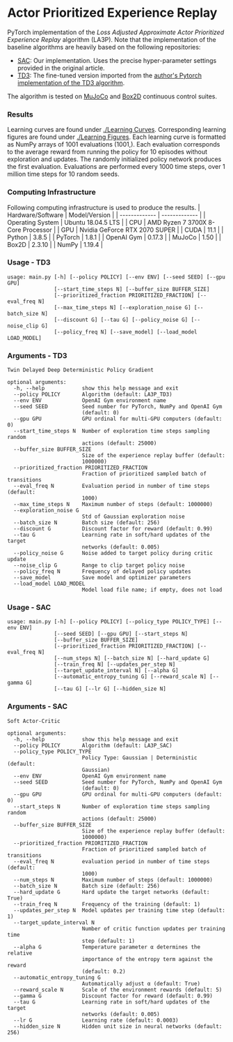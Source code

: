 # Actor Prioritized Experience Replay
PyTorch implementation of the _Loss Adjusted Approximate Actor Prioritized Experience Replay_ algorithm (LA3P). 
Note that the implementation of the baseline algorithms are heavily based on the following repositories:

- [SAC](https://arxiv.org/abs/1801.01290): Our implementation. Uses the precise hyper-parameter settings provided in the original article.
- [TD3](https://arxiv.org/abs/1802.09477): The fine-tuned version imported from the [author's Pytorch implementation of the TD3 algorithm](https://github.com/sfujim/TD3). 

The algorithm is tested on [MuJoCo](https://gym.openai.com/envs/#mujoco) and [Box2D](https://gym.openai.com/envs/#box2d) continuous control suites.

### Results
Learning curves are found under [./Learning Curves](https://github.com/baturaysaglam/LA3P/tree/main/Learning%20Curves). 
Corresponding learning figures are found under [./Learning Figures](https://github.com/baturaysaglam/LA3P/tree/main/Learning%20Figures). 
Each learning curve is formatted as NumPy arrays of 1001 evaluations (1001,). 
Each evaluation corresponds to the average reward from running the policy for 10 episodes without exploration and updates. 
The randomly initialized policy network produces the first evaluation. Evaluations are performed every 1000 time steps, over 1 million time steps for 10 random seeds.

### Computing Infrastructure
Following computing infrastructure is used to produce the results.
| Hardware/Software  | Model/Version |
| ------------- | ------------- |
| Operating System  | Ubuntu 18.04.5 LTS  |
| CPU  | AMD Ryzen 7 3700X 8-Core Processor |
| GPU  | Nvidia GeForce RTX 2070 SUPER |
| CUDA  | 11.1  |
| Python  | 3.8.5 |
| PyTorch  | 1.8.1 |
| OpenAI Gym  | 0.17.3 |
| MuJoCo  | 1.50 |
| Box2D  | 2.3.10 |
| NumPy  | 1.19.4 |

### Usage - TD3
```
usage: main.py [-h] [--policy POLICY] [--env ENV] [--seed SEED] [--gpu GPU]
               [--start_time_steps N] [--buffer_size BUFFER_SIZE]
               [--prioritized_fraction PRIORITIZED_FRACTION] [--eval_freq N]
               [--max_time_steps N] [--exploration_noise G] [--batch_size N]
               [--discount G] [--tau G] [--policy_noise G] [--noise_clip G]
               [--policy_freq N] [--save_model] [--load_model LOAD_MODEL]
```

### Arguments - TD3
```
Twin Delayed Deep Deterministic Policy Gradient

optional arguments:
  -h, --help            show this help message and exit
  --policy POLICY       Algorithm (default: LA3P_TD3)
  --env ENV             OpenAI Gym environment name
  --seed SEED           Seed number for PyTorch, NumPy and OpenAI Gym
                        (default: 0)
  --gpu GPU             GPU ordinal for multi-GPU computers (default: 0)
  --start_time_steps N  Number of exploration time steps sampling random
                        actions (default: 25000)
  --buffer_size BUFFER_SIZE
                        Size of the experience replay buffer (default:
                        1000000)
  --prioritized_fraction PRIORITIZED_FRACTION
                        Fraction of prioritized sampled batch of transitions
  --eval_freq N         Evaluation period in number of time steps (default:
                        1000)
  --max_time_steps N    Maximum number of steps (default: 1000000)
  --exploration_noise G
                        Std of Gaussian exploration noise
  --batch_size N        Batch size (default: 256)
  --discount G          Discount factor for reward (default: 0.99)
  --tau G               Learning rate in soft/hard updates of the target
                        networks (default: 0.005)
  --policy_noise G      Noise added to target policy during critic update
  --noise_clip G        Range to clip target policy noise
  --policy_freq N       Frequency of delayed policy updates
  --save_model          Save model and optimizer parameters
  --load_model LOAD_MODEL
                        Model load file name; if empty, does not load
  ```

### Usage - SAC
```
usage: main.py [-h] [--policy POLICY] [--policy_type POLICY_TYPE] [--env ENV]
               [--seed SEED] [--gpu GPU] [--start_steps N]
               [--buffer_size BUFFER_SIZE]
               [--prioritized_fraction PRIORITIZED_FRACTION] [--eval_freq N]
               [--num_steps N] [--batch_size N] [--hard_update G]
               [--train_freq N] [--updates_per_step N]
               [--target_update_interval N] [--alpha G]
               [--automatic_entropy_tuning G] [--reward_scale N] [--gamma G]
               [--tau G] [--lr G] [--hidden_size N]
```

### Arguments - SAC
```
Soft Actor-Critic

optional arguments:
  -h, --help            show this help message and exit
  --policy POLICY       Algorithm (default: LA3P_SAC)
  --policy_type POLICY_TYPE
                        Policy Type: Gaussian | Deterministic (default:
                        Gaussian)
  --env ENV             OpenAI Gym environment name
  --seed SEED           Seed number for PyTorch, NumPy and OpenAI Gym
                        (default: 0)
  --gpu GPU             GPU ordinal for multi-GPU computers (default: 0)
  --start_steps N       Number of exploration time steps sampling random
                        actions (default: 25000)
  --buffer_size BUFFER_SIZE
                        Size of the experience replay buffer (default:
                        1000000)
  --prioritized_fraction PRIORITIZED_FRACTION
                        Fraction of prioritized sampled batch of transitions
  --eval_freq N         evaluation period in number of time steps (default:
                        1000)
  --num_steps N         Maximum number of steps (default: 1000000)
  --batch_size N        Batch size (default: 256)
  --hard_update G       Hard update the target networks (default: True)
  --train_freq N        Frequency of the training (default: 1)
  --updates_per_step N  Model updates per training time step (default: 1)
  --target_update_interval N
                        Number of critic function updates per training time
                        step (default: 1)
  --alpha G             Temperature parameter α determines the relative
                        importance of the entropy term against the reward
                        (default: 0.2)
  --automatic_entropy_tuning G
                        Automatically adjust α (default: True)
  --reward_scale N      Scale of the environment rewards (default: 5)
  --gamma G             Discount factor for reward (default: 0.99)
  --tau G               Learning rate in soft/hard updates of the target
                        networks (default: 0.005)
  --lr G                Learning rate (default: 0.0003)
  --hidden_size N       Hidden unit size in neural networks (default: 256)
```
